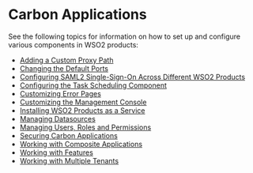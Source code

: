 # Carbon Applications

See the following topics for information on how to set up and configure
various components in WSO2 products:

-   [Adding a Custom Proxy Path](../../administer/adding-a-custom-proxy-path)
-   [Changing the Default Ports](../../administer/changing-the-default-ports)
-   [Configuring SAML2 Single-Sign-On Across Different WSO2
    Products](Configuring-SAML2-Single-Sign-On-Across-Different-WSO2-Products)
-   [Configuring the Task Scheduling
    Component](Configuring-the-Task-Scheduling-Component)
-   [Customizing Error Pages](../../administer/customizing-error-pages)
-   [Customizing the Management
    Console](../../administer/customizing-the-management-console)
-   [Installing WSO2 Products as a
    Service](../../administer/installing-wso2-products-as-a-service)
-   [Managing Datasources](../../administer/managing-datasources)
-   [Managing Users, Roles and
    Permissions](../../administer/managing-users-roles-and-permissions)
-   [Securing Carbon Applications](../../administer/securing-carbon-applications)
-   [Working with Composite
    Applications](../../administer/working-with-composite-applications)
-   [Working with Features](../../administer/working-with-features)
-   [Working with Multiple Tenants](../../administer/working-with-multiple-tenants)
